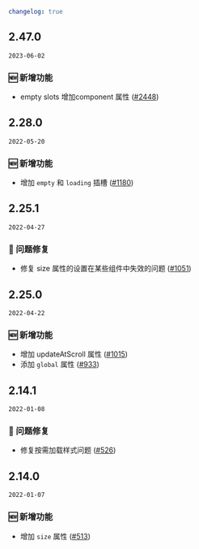 ```yaml
changelog: true
```

## 2.47.0

`2023-06-02`

### 🆕 新增功能

- empty slots 增加component 属性 ([#2448](https://github.com/arco-design/arco-design-vue/pull/2448))


## 2.28.0

`2022-05-20`

### 🆕 新增功能

- 增加 `empty` 和 `loading` 插槽 ([#1180](https://github.com/arco-design/arco-design-vue/pull/1180))


## 2.25.1

`2022-04-27`

### 🐛 问题修复

- 修复 size 属性的设置在某些组件中失效的问题 ([#1051](https://github.com/arco-design/arco-design-vue/pull/1051))


## 2.25.0

`2022-04-22`

### 🆕 新增功能

- 增加 updateAtScroll 属性 ([#1015](https://github.com/arco-design/arco-design-vue/pull/1015))
- 添加 `global` 属性 ([#933](https://github.com/arco-design/arco-design-vue/pull/933))


## 2.14.1

`2022-01-08`

### 🐛 问题修复

- 修复按需加载样式问题 ([#526](https://github.com/arco-design/arco-design-vue/pull/526))


## 2.14.0

`2022-01-07`

### 🆕 新增功能

- 增加 `size` 属性 ([#513](https://github.com/arco-design/arco-design-vue/pull/513))

